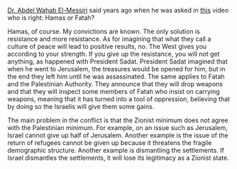 [Dr. Abdel Wahab El-Messiri](https://ar.wikipedia.org/wiki/%D8%B9%D8%A8%D8%AF_%D8%A7%D9%84%D9%88%D9%87%D8%A7%D8%A8_%D8%A7%D9%84%D9%85%D8%B3%D9%8A%D8%B1%D9%8A) said years ago when he was asked in [this](https://youtu.be/FIhfNZRD6lc?si=ks4Epr78AgqQRDtl&t=129) video who is right: Hamas or Fatah?

Hamas, of course. My convictions are known. The only solution is resistance and more resistance. As for imagining that what they call a culture of peace will lead to positive results, no. The West gives you according to your strength. If you give up the resistance, you will not get anything, as happened with President Sadat. President Sadat imagined that when he went to Jerusalem, the treasures would be opened for him, but in the end they left him until he was assassinated. The same applies to Fatah and the Palestinian Authority. They announce that they will drop weapons and that they will inspect some members of Fatah who insist on carrying weapons, meaning that it has turned into a tool of oppression, believing that by doing so the Israelis will give them some gains.

The main problem in the conflict is that the Zionist minimum does not agree with the Palestinian minimum. For example, on an issue such as Jerusalem, Israel cannot give up half of Jerusalem. Another example is the issue of the return of refugees cannot be given up because it threatens the fragile demographic structure. Another example is dismantling the settlements. If Israel dismantles the settlements, it will lose its legitimacy as a Zionist state.
